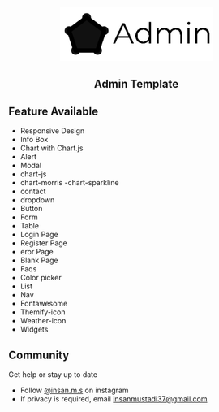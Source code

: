<p align="center">
  <a href="https://github.com/insanmustadi37/admin-template/blob/master/images/insan_admin.jpg" title="Admin Dashboard Template"><img alt="Template Admin Logo" src="https://github.com/insanmustadi37/admin-template/blob/master/images/insan_admin.jpg" width="300"></a>
</p>

<h2 align="center">Admin Template</h2>

## Feature Available
- Responsive Design
- Info Box
- Chart with Chart.js
- Alert
- Modal
- chart-js
- chart-morris
-chart-sparkline
- contact
- dropdown
- Button
- Form
- Table
- Login Page
- Register Page
- eror Page
- Blank Page 
- Faqs
- Color picker 
- List 
- Nav
- Fontawesome
- Themify-icon
- Weather-icon
- Widgets

## Community
Get help or stay up to date
- Follow [@insan.m.s](https://insatagram.com/insan.m.s) on instagram
- If privacy is required, email insanmustadi37@gmail.com

